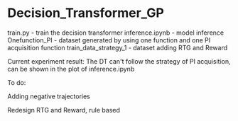 # Decision_Transformer_GP

train.py - train the decision transformer
inference.ipynb - model inference 
Onefunction_PI - dataset generated by using one function and one PI acquisition function 
train_data_strategy_1 - dataset adding RTG and Reward

Current experiment result:
The DT can't follow the strategy of PI acquisition, can be shown in the plot of inference.ipynb

To do:

Adding negative trajectories

Redesign RTG and Reward, rule based
